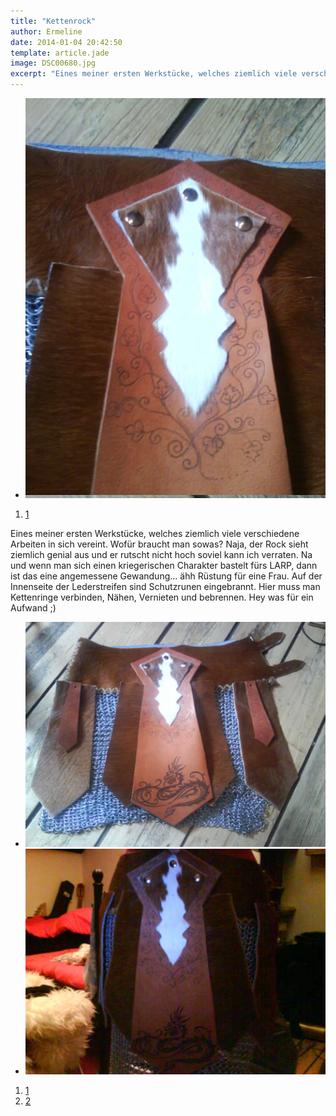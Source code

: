 ```yaml
---
title: "Kettenrock"
author: Ermeline
date: 2014-01-04 20:42:50
template: article.jade
image: DSC00680.jpg
excerpt: "Eines meiner ersten Werkstücke, welches ziemlich viele verschiedene Arbeiten in sich vereint. "
---
```


-   ![DSC00680](DSC00680.jpg)

1.  [1](#)

Eines meiner ersten Werkstücke, welches ziemlich viele verschiedene
Arbeiten in sich vereint. Wofür braucht man sowas? Naja, der Rock sieht
ziemlich genial aus und er rutscht nicht hoch soviel kann ich verraten.
Na und wenn man sich einen kriegerischen Charakter bastelt fürs LARP,
dann ist das eine angemessene Gewandung... ähh Rüstung für eine Frau.
Auf der Innenseite der Lederstreifen sind Schutzrunen eingebrannt. Hier
muss man Kettenringe verbinden, Nähen, Vernieten und bebrennen. Hey was
für ein Aufwand ;)

-   ![DSC00679](DSC00679.jpg)
-   ![DSC00678](DSC00678.jpg)

1.  [1](#)
2.  [2](#)

 
